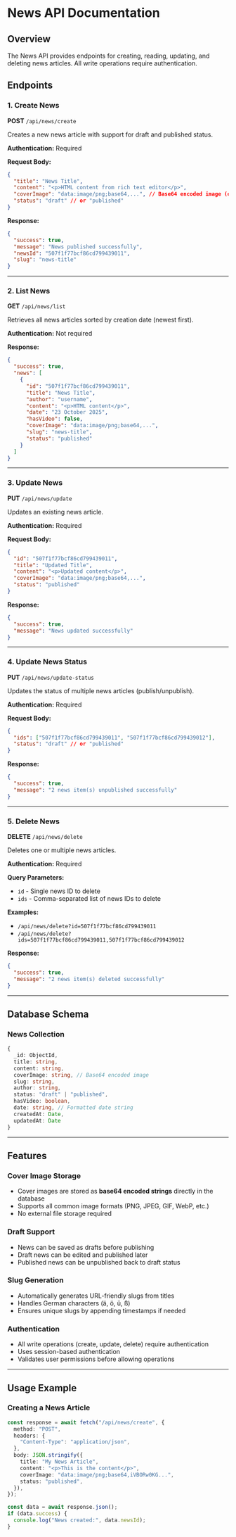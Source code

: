 # News API Documentation

## Overview

The News API provides endpoints for creating, reading, updating, and deleting news articles. All write operations require authentication.

## Endpoints

### 1. Create News

**POST** `/api/news/create`

Creates a new news article with support for draft and published status.

**Authentication:** Required

**Request Body:**

```json
{
  "title": "News Title",
  "content": "<p>HTML content from rich text editor</p>",
  "coverImage": "data:image/png;base64,...", // Base64 encoded image (optional)
  "status": "draft" // or "published"
}
```

**Response:**

```json
{
  "success": true,
  "message": "News published successfully",
  "newsId": "507f1f77bcf86cd799439011",
  "slug": "news-title"
}
```

---

### 2. List News

**GET** `/api/news/list`

Retrieves all news articles sorted by creation date (newest first).

**Authentication:** Not required

**Response:**

```json
{
  "success": true,
  "news": [
    {
      "id": "507f1f77bcf86cd799439011",
      "title": "News Title",
      "author": "username",
      "content": "<p>HTML content</p>",
      "date": "23 October 2025",
      "hasVideo": false,
      "coverImage": "data:image/png;base64,...",
      "slug": "news-title",
      "status": "published"
    }
  ]
}
```

---

### 3. Update News

**PUT** `/api/news/update`

Updates an existing news article.

**Authentication:** Required

**Request Body:**

```json
{
  "id": "507f1f77bcf86cd799439011",
  "title": "Updated Title",
  "content": "<p>Updated content</p>",
  "coverImage": "data:image/png;base64,...",
  "status": "published"
}
```

**Response:**

```json
{
  "success": true,
  "message": "News updated successfully"
}
```

---

### 4. Update News Status

**PUT** `/api/news/update-status`

Updates the status of multiple news articles (publish/unpublish).

**Authentication:** Required

**Request Body:**

```json
{
  "ids": ["507f1f77bcf86cd799439011", "507f1f77bcf86cd799439012"],
  "status": "draft" // or "published"
}
```

**Response:**

```json
{
  "success": true,
  "message": "2 news item(s) unpublished successfully"
}
```

---

### 5. Delete News

**DELETE** `/api/news/delete`

Deletes one or multiple news articles.

**Authentication:** Required

**Query Parameters:**

- `id` - Single news ID to delete
- `ids` - Comma-separated list of news IDs to delete

**Examples:**

- `/api/news/delete?id=507f1f77bcf86cd799439011`
- `/api/news/delete?ids=507f1f77bcf86cd799439011,507f1f77bcf86cd799439012`

**Response:**

```json
{
  "success": true,
  "message": "2 news item(s) deleted successfully"
}
```

---

## Database Schema

### News Collection

```typescript
{
  _id: ObjectId,
  title: string,
  content: string,
  coverImage: string, // Base64 encoded image
  slug: string,
  author: string,
  status: "draft" | "published",
  hasVideo: boolean,
  date: string, // Formatted date string
  createdAt: Date,
  updatedAt: Date
}
```

---

## Features

### Cover Image Storage

- Cover images are stored as **base64 encoded strings** directly in the database
- Supports all common image formats (PNG, JPEG, GIF, WebP, etc.)
- No external file storage required

### Draft Support

- News can be saved as drafts before publishing
- Draft news can be edited and published later
- Published news can be unpublished back to draft status

### Slug Generation

- Automatically generates URL-friendly slugs from titles
- Handles German characters (ä, ö, ü, ß)
- Ensures unique slugs by appending timestamps if needed

### Authentication

- All write operations (create, update, delete) require authentication
- Uses session-based authentication
- Validates user permissions before allowing operations

---

## Usage Example

### Creating a News Article

```typescript
const response = await fetch("/api/news/create", {
  method: "POST",
  headers: {
    "Content-Type": "application/json",
  },
  body: JSON.stringify({
    title: "My News Article",
    content: "<p>This is the content</p>",
    coverImage: "data:image/png;base64,iVBORw0KG...",
    status: "published",
  }),
});

const data = await response.json();
if (data.success) {
  console.log("News created:", data.newsId);
}
```
